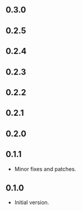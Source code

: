 ## 0.3.0

## 0.2.5

## 0.2.4

## 0.2.3

## 0.2.2

## 0.2.1

## 0.2.0

## 0.1.1

- Minor fixes and patches.

## 0.1.0

- Initial version.
